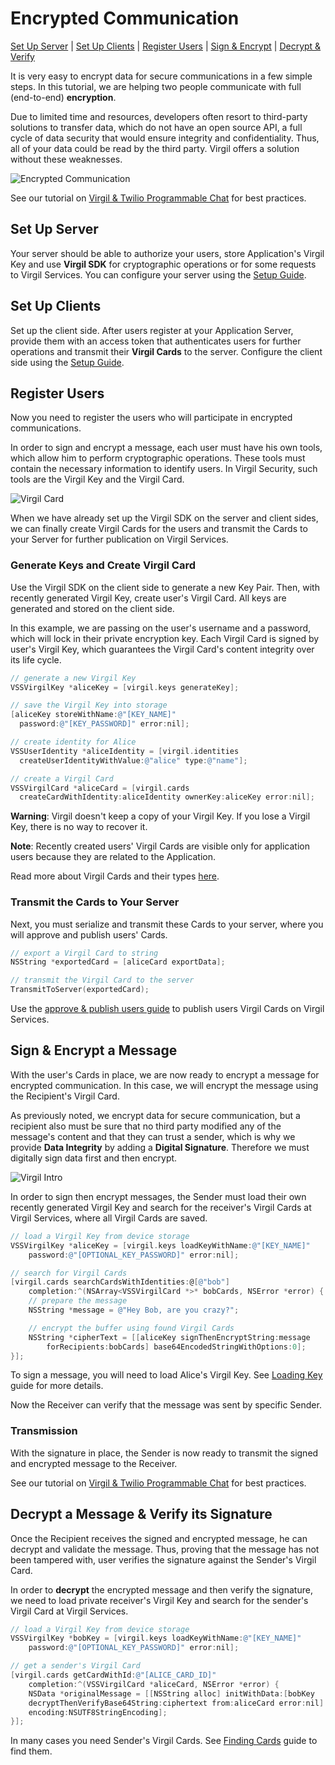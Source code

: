 # Encrypted Communication

 [Set Up Server](#head1) | [Set Up Clients](#head2) | [Register Users](#head3) | [Sign & Encrypt](#head4) | [Decrypt & Verify](#head5)

It is very easy to encrypt data for secure communications in a few simple steps. In this tutorial, we are helping two people communicate with full (end-to-end) **encryption**.

Due to limited time and resources, developers often resort to third-party solutions to transfer data, which do not have an open source API, a full cycle of data security that would ensure integrity and confidentiality. Thus, all of your data could be read by the third party. Virgil offers a solution without these weaknesses.

![Encrypted Communication](https://github.com/VirgilSecurity/virgil-sdk-x/blob/docs-review/documentation-objectivec/img/encrypted_communication_intro.png "Encrypted Communication")

See our tutorial on [Virgil & Twilio Programmable Chat](https://github.com/VirgilSecurity/virgil-demo-twilio) for best practices.


## <a name="head1"></a> Set Up Server
Your server should be able to authorize your users, store Application's Virgil Key and use **Virgil SDK** for cryptographic operations or for some requests to Virgil Services. You can configure your server using the [Setup Guide](https://github.com/VirgilSecurity/virgil-sdk-x/blob/docs-review/documentation-objectivec/guides/configuration/server-configuration.md).


## <a name="head2"></a> Set Up Clients
Set up the client side. After users register at your Application Server, provide them with an access token that authenticates users for further operations and transmit their **Virgil Cards** to the server. Configure the client side using the [Setup Guide](https://github.com/VirgilSecurity/virgil-sdk-x/blob/docs-review/documentation-objectivec/guides/configuration/client-configuration.md).


## <a name="head3"></a> Register Users
Now you need to register the users who will participate in encrypted communications.

In order to sign and encrypt a message, each user must have his own tools, which allow him to perform cryptographic operations. These tools must contain the necessary information to identify users. In Virgil Security, such tools are the Virgil Key and the Virgil Card.

![Virgil Card](https://github.com/VirgilSecurity/virgil-sdk-x/blob/docs-review/documentation-objectivec/img/Card_introduct.png "Create Virgil Card")

When we have already set up the Virgil SDK on the server and client sides, we can finally create Virgil Cards for the users and transmit the Cards to your Server for further publication on Virgil Services.


### Generate Keys and Create Virgil Card
Use the Virgil SDK on the client side to generate a new Key Pair. Then, with recently generated Virgil Key, create user's Virgil Card. All keys are generated and stored on the client side.

In this example, we are passing on the user's username and a password, which will lock in their private encryption key. Each Virgil Card is signed by user's Virgil Key, which guarantees the Virgil Card's content integrity over its life cycle.

```objectivec
// generate a new Virgil Key
VSSVirgilKey *aliceKey = [virgil.keys generateKey];

// save the Virgil Key into storage
[aliceKey storeWithName:@"[KEY_NAME]"
  password:@"[KEY_PASSWORD]" error:nil];

// create identity for Alice
VSSUserIdentity *aliceIdentity = [virgil.identities
  createUserIdentityWithValue:@"alice" type:@"name"];

// create a Virgil Card
VSSVirgilCard *aliceCard = [virgil.cards
  createCardWithIdentity:aliceIdentity ownerKey:aliceKey error:nil];
```


**Warning**: Virgil doesn't keep a copy of your Virgil Key. If you lose a Virgil Key, there is no way to recover it.

**Note**: Recently created users' Virgil Cards are visible only for application users because they are related to the Application.

Read more about Virgil Cards and their types [here](https://github.com/VirgilSecurity/virgil-sdk-x/blob/docs-review/documentation-objectivec/guides/virgil-card/creating-card.md).


### Transmit the Cards to Your Server

Next, you must serialize and transmit these Cards to your server, where you will approve and publish users' Cards.

```objectivec
// export a Virgil Card to string
NSString *exportedCard = [aliceCard exportData];

// transmit the Virgil Card to the server
TransmitToServer(exportedCard);
```

Use the [approve & publish users guide](https://github.com/VirgilSecurity/virgil-sdk-x/blob/docs-review/documentation-objectivec/guides/configuration/server.md#-approve--publish-cards) to publish users Virgil Cards on Virgil Services.


## <a name="head4"></a> Sign & Encrypt a Message

With the user's Cards in place, we are now ready to encrypt a message for encrypted communication. In this case, we will encrypt the message using the Recipient's Virgil Card.

As previously noted, we encrypt data for secure communication, but a recipient also must be sure that no third party modified any of the message's content and that they can trust a sender, which is why we provide **Data Integrity** by adding a **Digital Signature**. Therefore we must digitally sign data first and then encrypt.

![Virgil Intro](https://github.com/VirgilSecurity/virgil-sdk-x/blob/docs-review/documentation-objectivec/img/Guides_introduction.png "Sign & Encrypt")

In order to sign then encrypt messages, the Sender must load their own recently generated Virgil Key and search for the receiver's Virgil Cards at Virgil Services, where all Virgil Cards are saved.

```objectivec
// load a Virgil Key from device storage
VSSVirgilKey *aliceKey = [virgil.keys loadKeyWithName:@"[KEY_NAME]"
	password:@"[OPTIONAL_KEY_PASSWORD]" error:nil];

// search for Virgil Cards
[virgil.cards searchCardsWithIdentities:@[@"bob"]
	completion:^(NSArray<VSSVirgilCard *>* bobCards, NSError *error) {
	// prepare the message
	NSString *message = @"Hey Bob, are you crazy?";

	// encrypt the buffer using found Virgil Cards
	NSString *cipherText = [[aliceKey signThenEncryptString:message
		forRecipients:bobCards] base64EncodedStringWithOptions:0];
}];
```

To sign a message, you will need to load Alice's Virgil Key. See [Loading Key](https://github.com/VirgilSecurity/virgil-sdk-x/blob/docs-review/documentation-objectivec/guides/virgil-key/loading-key.md) guide for more details.

Now the Receiver can verify that the message was sent by specific Sender.

### Transmission

With the signature in place, the Sender is now ready to transmit the signed and encrypted message to the Receiver.

See our tutorial on [Virgil & Twilio Programmable Chat](https://github.com/VirgilSecurity/virgil-demo-twilio) for best practices.

## <a name="head5"></a> Decrypt a Message & Verify its Signature

Once the Recipient receives the signed and encrypted message, he can decrypt and validate the message. Thus, proving that the message has not been tampered with, user verifies the signature against the Sender's Virgil Card.

In order to **decrypt** the encrypted message and then verify the signature, we need to load private receiver's Virgil Key and search for the sender's Virgil Card at Virgil Services.

```objectivec
// load a Virgil Key from device storage
VSSVirgilKey *bobKey = [virgil.keys loadKeyWithName:@"[KEY_NAME]"
	password:@"[OPTIONAL_KEY_PASSWORD]" error:nil];

// get a sender's Virgil Card
[virgil.cards getCardWithId:@"[ALICE_CARD_ID]"
	completion:^(VSSVirgilCard *aliceCard, NSError *error) {
	NSData *originalMessage = [[NSString alloc] initWithData:[bobKey
	decryptThenVerifyBase64String:ciphertext from:aliceCard error:nil]
	encoding:NSUTF8StringEncoding];
}];
```


In many cases you need Sender's Virgil Cards. See [Finding Cards](https://github.com/VirgilSecurity/virgil-sdk-x/blob/docs-review/documentation-objectivec/guides/virgil-card/finding-card.md) guide to find them.
